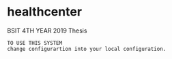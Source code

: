# healthcenter
 BSIT 4TH YEAR 2019 Thesis
	
	TO USE THIS SYSTEM
	change configurartion into your local configuration.
